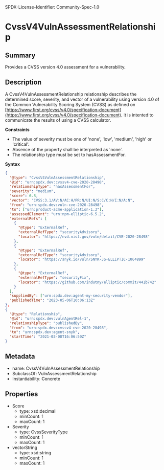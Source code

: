 SPDX-License-Identifier: Community-Spec-1.0

# CvssV4VulnAssessmentRelationship

## Summary

Provides a CVSS version 4.0 assessment for a vulnerability.

## Description

A CvssV4VulnAssessmentRelationship relationship describes the determined score, severity, and vector of a vulnerability using version 4.0 of the Common Vulnerability Scoring System (CVSS) as defined on [https://www.first.org/cvss/v4.0/specification-document](https://www.first.org/cvss/v4.0/specification-document). It is intented to communicate the results of using a CVSS calculator.

**Constraints**

- The value of severity must be one of 'none', 'low', 'medium', 'high' or 'critical'.
- Absence of the property shall be interpreted as 'none'.
- The relationship type must be set to hasAssessmentFor.

**Syntax**

```json
{
  "@type": "CvssV4VulnAssessmentRelationship",
  "@id": "urn:spdx.dev:cvssv4-cve-2020-28498",
  "relationshipType": "hasAssessmentFor",
  "severity": "medium",
  "score": 6.8,
  "vector": "CVSS:3.1/AV:N/AC:H/PR:N/UI:N/S:C/C:H/I:N/A:N",
  "from": "urn:spdx.dev:vuln-cve-2020-28498",
  "to": ["urn:product-acme-application-1.3"],
  "assessedElement": "urn:npm-elliptic-6.5.2",
  "externalRefs": [
    {
      "@type": "ExternalRef",
      "externalRefType": "securityAdvisory",
      "locator": "https://nvd.nist.gov/vuln/detail/CVE-2020-28498"
    },
    {
      "@type": "ExternalRef",
      "externalRefType": "securityAdvisory",
      "locator": "https://snyk.io/vuln/SNYK-JS-ELLIPTIC-1064899"
    },
    {
      "@type": "ExternalRef",
      "externalRefType": "securityFix",
      "locator": "https://github.com/indutny/elliptic/commit/441b742"
    }
  ],
  "suppliedBy": ["urn:spdx.dev:agent-my-security-vendor"],
  "publishedTime": "2023-05-06T10:06:13Z"
},
{
  "@type": "Relationship",
  "@id": "urn:spdx.dev:vulnAgentRel-1",
  "relationshipType": "publishedBy",
  "from": "urn:spdx.dev:cvssv4-cve-2020-28498",
  "to": "urn:spdx.dev:agent-snyk",
  "startTime": "2021-03-08T16:06:50Z"
}
```

## Metadata

- name: CvssV4VulnAssessmentRelationship
- SubclassOf: VulnAssessmentRelationship
- Instantiability: Concrete

## Properties

- Score
  - type: xsd:decimal
  - minCount: 1
  - maxCount: 1
- Severity
  - type: CvssSeverityType
  - minCount: 1
  - maxCount: 1
- vectorString
  - type: xsd:string
  - minCount: 1
  - maxCount: 1

